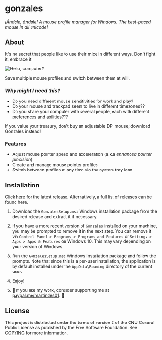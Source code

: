 # gonzales

*¡Ándale, ándale! A mouse profile manager for Windows. The best-paced mouse in all unicode!*

## About

It's no secret that people like to use their mice in different ways.
Don't fight it, embrace it!

![Hello, computer?](https://media.giphy.com/media/3o7btVRbshbbaC8Ygg/giphy.gif)

Save multiple mouse profiles and switch between them at will.

### *Why might I need this?*

* Do you need different mouse sensitivities for work and play?
* Do your mouse and trackpad seem to live in different timezones??
* Do you share your computer with several people, each with different preferences and abilities???

If you value your treasury, don't buy an adjustable DPI mouse; download Gonzales instead!

### Features

* Adjust mouse pointer speed and acceleration (a.k.a *enhanced pointer precision*)
* Create and manage mouse pointer profiles
* Switch between profiles at any time via the system tray icon

## Installation

Click [here](../../releases/latest) for the latest release. Alternatively, a full list of releases can be found [here](../../releases).

1. Download the `GonzalesSetup.msi` Windows installation package from the desired release and extract it if necessary.

1. If you have a more recent version of `Gonzales` installed on your machine, you may be prompted to remove it in the next step.
You can remove it via `Control Panel > Programs > Programs and Features` or `Settings > Apps > Apps & Features` on Windows 10.
This may vary depending on your version of Windows.

1. Run the `GonzalesSetup.msi` Windows installation package and follow the prompts.
Note that since this is a per-user installation, the application is by default installed under the `AppData\Roaming` directory of the current user.

1. Enjoy!

1. :pray: If you like my work, consider supporting me at [paypal.me/martindes01](https://www.paypal.me/martindes01). :pray:

## License

This project is distributed under the terms of version 3 of the GNU General Public License as published by the Free Software Foundation.
See [COPYING](COPYING) for more information.

